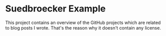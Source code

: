 # Suedbroecker Example

This project contains an overview of the GitHub projects which are related to blog posts I wrote. That's the reason why it doesn't contain any license.
